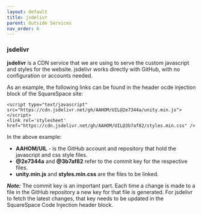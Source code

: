 ```yaml
---
layout: default
title: jsdelivr
parent: Outside Services
nav_order: 6
---
```


### jsdelivr

**jsdelivr** is a CDN service that we are using to serve the custom javascript and styles for the website. jsdelivr works directly with GitHub, with no configuration or accounts needed. 

As an example, the following links can be found in the header ocde injection block of the SquareSpace site:

```
<script type="text/javascript" src="https://cdn.jsdelivr.net/gh/AAHOM/UIL@2e7344a/unity.min.js"></script>
<link rel='stylesheet' href="https://cdn.jsdelivr.net/gh/AAHOM/UIL@3b7af82/styles.min.css" />
```

In the above example:

- **AAHOM/UIL** - is the GitHub account and repository that hold the javascript and css style files.
- **@2e7344a** and **@3b7af82** refer to the commit key for the respective files.  
- **unity.min.js** and **styles.min.css** are the files to be linked. 

***Note:*** The commit key is an important part.  Each time a change is made to a file in the GitHub repository a new key for that file is generated.  For jsdelivr to fetch the latest changes, that key needs to be updated in the SquareSpace Code Injection header block.  